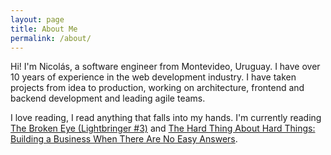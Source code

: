 ```yaml
---
layout: page
title: About Me
permalink: /about/
---
```


Hi! I'm Nicolás, a software engineer from Montevideo, Uruguay. I have over 10 years of experience in the web development industry. I have taken projects from idea to production, working on architecture, frontend and backend development and leading agile teams. 

I love reading, I read anything that falls into my hands. I'm currently reading <a href="http://www.goodreads.com/book/show/12652457-the-broken-eye">The Broken Eye (Lightbringer #3)</a> and <a href="http://www.goodreads.com/book/show/18176747-the-hard-thing-about-hard-things">The Hard Thing About Hard Things: Building a Business When There Are No Easy Answers</a>.

